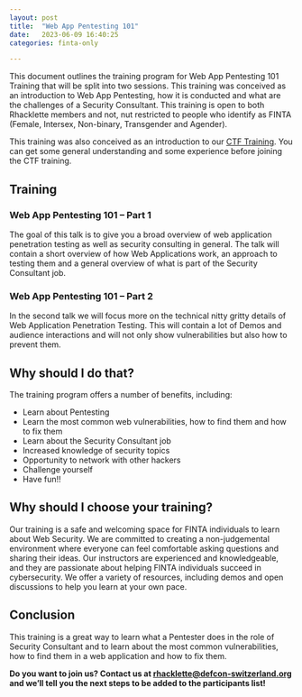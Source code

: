 ```yaml
---
layout: post
title:  "Web App Pentesting 101"
date:   2023-06-09 16:40:25
categories: finta-only

---
```


This document outlines the training program for Web App Pentesting 101 Training that will be split into two sessions. This training was conceived as an introduction to Web App Pentesting, how it is conducted and what are the challenges of a Security Consultant. This training is open to both Rhacklette members and not, nut restricted to people who identify as FINTA (Female, Intersex, Non-binary, Transgender and Agender).

This training was also conceived as an introduction to our [CTF Training](https://rhacklette41.github.io/members-only/2023/05/19/ctf-training.html). You can get some general understanding and some experience before joining the CTF training.


## Training

### Web App Pentesting 101 – Part 1
The goal of this talk is to give you a broad overview of web application penetration testing as well as security consulting in general. The talk will contain a short overview of how Web Applications work, an approach to testing them and a general overview of what is part of the Security Consultant job.

### Web App Pentesting 101 – Part 2
In the second talk we will focus more on the technical nitty gritty details of Web Application Penetration Testing. This will contain a lot of Demos and audience interactions and will not only show vulnerabilities but also how to prevent them.


## Why should I do that?

The training program offers a number of benefits, including:

* Learn about Pentesting
* Learn the most common web vulnerabilities, how to find them and how to fix them
* Learn about the Security Consultant job
* Increased knowledge of security topics
* Opportunity to network with other hackers
* Challenge yourself
* Have fun!!


## Why should I choose your training?

Our training is a safe and welcoming space for FINTA individuals to learn about Web Security. We are committed to creating a non-judgemental environment where everyone can feel comfortable asking questions and sharing their ideas. Our instructors are experienced and knowledgeable, and they are passionate about helping FINTA individuals succeed in cybersecurity. We offer a variety of resources, including demos and open discussions to help you learn at your own pace. 


## Conclusion

This training is a great way to learn what a Pentester does in the role of Security Consultant and to learn about the most common vulnerabilities, how to find them in a web application and how to fix them.


**Do you want to join us? Contact us at [rhacklette@defcon-switzerland.org](mailto:rhacklette@defcon-switzerland.org) and we’ll tell you the next steps to be added to the participants list!**
